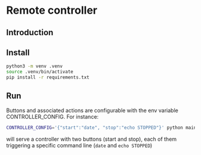 # Remote controller

## Introduction

## Install
```bash
python3 -m venv .venv
source .venv/bin/activate
pip install -r requirements.txt
```

## Run
Buttons and associated actions are configurable with the env variable CONTROLLER_CONFIG. For instance:
```bash
CONTROLLER_CONFIG='{"start":"date", "stop":"echo STOPPED"}' python main.py
```
will serve a controller with two buttons (start and stop), each of them triggering a specific command line (`date` and `echo STOPPED`)
